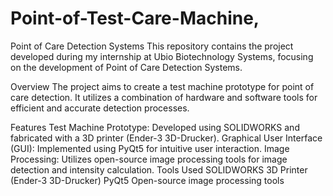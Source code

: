 # Point-of-Test-Care-Machine,

Point of Care Detection Systems
This repository contains the project developed during my internship at Ubio Biotechnology Systems, focusing on the development of Point of Care Detection Systems.

Overview
The project aims to create a test machine prototype for point of care detection. It utilizes a combination of hardware and software tools for efficient and accurate detection processes.

Features
Test Machine Prototype: Developed using SOLIDWORKS and fabricated with a 3D printer (Ender-3 3D-Drucker).
Graphical User Interface (GUI): Implemented using PyQt5 for intuitive user interaction.
Image Processing: Utilizes open-source image processing tools for image detection and intensity calculation.
Tools Used
SOLIDWORKS
3D Printer (Ender-3 3D-Drucker)
PyQt5
Open-source image processing tools
